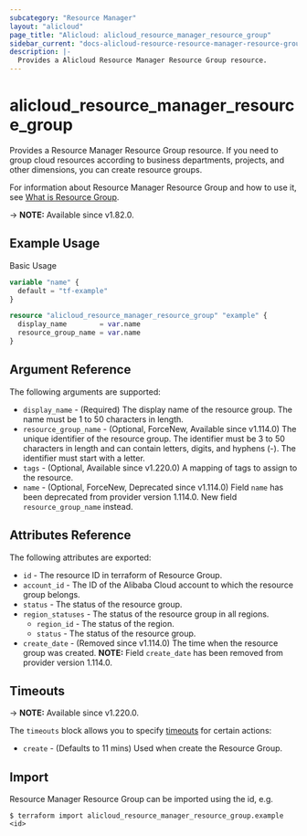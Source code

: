 ```yaml
---
subcategory: "Resource Manager"
layout: "alicloud"
page_title: "Alicloud: alicloud_resource_manager_resource_group"
sidebar_current: "docs-alicloud-resource-resource-manager-resource-group"
description: |-
  Provides a Alicloud Resource Manager Resource Group resource.
---
```


# alicloud_resource_manager_resource_group

Provides a Resource Manager Resource Group resource. If you need to group cloud resources according to business departments, projects, and other dimensions, you can create resource groups.

For information about Resource Manager Resource Group and how to use it, see [What is Resource Group](https://www.alibabacloud.com/help/en/resource-management/developer-reference/api-createresourcegroup).

-> **NOTE:** Available since v1.82.0.

## Example Usage

Basic Usage

```terraform
variable "name" {
  default = "tf-example"
}

resource "alicloud_resource_manager_resource_group" "example" {
  display_name        = var.name
  resource_group_name = var.name
}
```

## Argument Reference

The following arguments are supported:

* `display_name` - (Required) The display name of the resource group. The name must be 1 to 50 characters in length.
* `resource_group_name` - (Optional, ForceNew, Available since v1.114.0) The unique identifier of the resource group. The identifier must be 3 to 50 characters in length and can contain letters, digits, and hyphens (-). The identifier must start with a letter.
* `tags` - (Optional, Available since v1.220.0) A mapping of tags to assign to the resource.
* `name` - (Optional, ForceNew, Deprecated since v1.114.0) Field `name` has been deprecated from provider version 1.114.0. New field `resource_group_name` instead.

## Attributes Reference

The following attributes are exported:

* `id` - The resource ID in terraform of Resource Group.
* `account_id` - The ID of the Alibaba Cloud account to which the resource group belongs.
* `status` - The status of the resource group.
* `region_statuses` - The status of the resource group in all regions.
  * `region_id` - The status of the region.
  * `status` - The status of the resource group.
* `create_date` - (Removed since v1.114.0) The time when the resource group was created. **NOTE:** Field `create_date` has been removed from provider version 1.114.0.

## Timeouts

-> **NOTE:** Available since v1.220.0.

The `timeouts` block allows you to specify [timeouts](https://www.terraform.io/docs/configuration-0-11/resources.html#timeouts) for certain actions:

* `create` - (Defaults to 11 mins) Used when create the Resource Group.

## Import

Resource Manager Resource Group can be imported using the id, e.g.

```shell
$ terraform import alicloud_resource_manager_resource_group.example <id>
```

